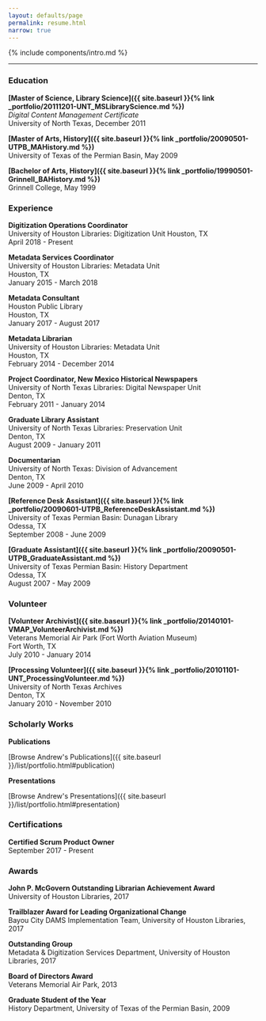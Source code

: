 ```yaml
---
layout: defaults/page
permalink: resume.html
narrow: true
---
```


{% include components/intro.md %}

<hr />

### Education

**[Master of Science, Library Science]({{ site.baseurl }}{% link _portfolio/20111201-UNT_MSLibraryScience.md %})**   
_Digital Content Management Certificate_  
University of North Texas, December 2011

**[Master of Arts, History]({{ site.baseurl }}{% link _portfolio/20090501-UTPB_MAHistory.md %})**  
University of Texas of the Permian Basin, May 2009

**[Bachelor of Arts, History]({{ site.baseurl }}{% link _portfolio/19990501-Grinnell_BAHistory.md %})**  
Grinnell College, May 1999


### Experience

**Digitization Operations Coordinator**  
University of Houston Libraries: Digitization Unit
Houston, TX  
April 2018 - Present

**Metadata Services Coordinator**  
University of Houston Libraries: Metadata Unit  
Houston, TX  
January 2015 - March 2018

**Metadata Consultant**  
Houston Public Library  
Houston, TX  
January 2017 - August 2017

**Metadata Librarian**  
University of Houston Libraries: Metadata Unit  
Houston, TX  
February 2014 - December 2014

**Project Coordinator, New Mexico Historical Newspapers**  
University of North Texas Libraries: Digital Newspaper Unit  
Denton, TX  
February 2011 - January 2014

**Graduate Library Assistant**  
University of North Texas Libraries: Preservation Unit  
Denton, TX  
August 2009 - January 2011

**Documentarian**  
University of North Texas: Division of Advancement  
Denton, TX  
June 2009 - April 2010

**[Reference Desk Assistant]({{ site.baseurl }}{% link _portfolio/20090601-UTPB_ReferenceDeskAssistant.md %})**  
University of Texas Permian Basin: Dunagan Library  
Odessa, TX  
September 2008 - June 2009

**[Graduate Assistant]({{ site.baseurl }}{% link _portfolio/20090501-UTPB_GraduateAssistant.md %})**  
University of Texas Permian Basin: History Department  
Odessa, TX  
August 2007 - May 2009


### Volunteer

**[Volunteer Archivist]({{ site.baseurl }}{% link _portfolio/20140101-VMAP_VolunteerArchivist.md %})**  
Veterans Memorial Air Park (Fort Worth Aviation Museum)    
Fort Worth, TX  
July 2010 - January 2014

**[Processing Volunteer]({{ site.baseurl }}{% link _portfolio/20101101-UNT_ProcessingVolunteer.md %})**  
University of North Texas Archives  
Denton, TX  
January 2010 - November 2010


### Scholarly Works

**Publications**

[Browse Andrew's Publications]({{ site.baseurl }}/list/portfolio.html#publication)

**Presentations**

[Browse Andrew's Presentations]({{ site.baseurl }}/list/portfolio.html#presentation)


### Certifications

**Certified Scrum Product Owner**  
September 2017 - Present


<!-- ### Technology

* Ruby
* AutoHotkey
* Jekyll

 -->
### Awards

**John P. McGovern Outstanding Librarian Achievement Award**  
University of Houston Libraries, 2017

**Trailblazer Award for Leading Organizational Change**  
Bayou City DAMS Implementation Team, University of Houston Libraries, 2017

**Outstanding Group**  
Metadata & Digitization Services Department, University of Houston Libraries, 2017

**Board of Directors Award**  
Veterans Memorial Air Park, 2013

**Graduate Student of the Year**  
History Department, University of Texas of the Permian Basin, 2009
